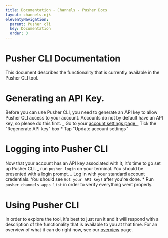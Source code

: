 ```yaml
---
title: Documentation - Channels - Pusher Docs
layout: channels.njk
eleventyNavigation:
  parent: Pusher cli
  key: Documentation
  order: 3
---
```


# Pusher CLI Documentation

This document describes the functionality that is currently available in the Pusher CLI tool.

# Generating an API Key.

Before you can use Pusher CLI, you need to generate an API key to allow Pusher CLI access to your account. Accounts do not by default have an API key, so please do this first.
<List order> _ Go to your [ account settings page ](https://dashboard.pusher.com/accounts/api_key) _ Tick the "Regenerate API key" box \* Tap "Update account settings"

# Logging into Pusher CLI

Now that your account has an API key associated with it, it's time to go set up Pusher CLI.
<List order> _ run `pusher login` on your terminal. You should be presented with a login prompt. _ Log in with your standard account credentials. You should see `Got your API key!` after you're done. \* Run `pusher channels apps list` in order to verify everything went properly.

# Using Pusher CLI

In order to explore the tool, it's best to just run it and it will respond with a description of the functionality that is available to you at that time. For an overview of what it can do right now, see our [overview](/docs/channels/pusher_cli/overview) page.
